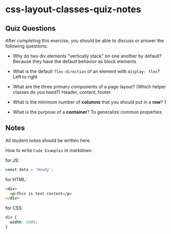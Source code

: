 # css-layout-classes-quiz-notes

## Quiz Questions

After completing this exercise, you should be able to discuss or answer the following questions:

- Why do two div elements "vertically stack" on one another by default?
  Because they have the default behavior as block elements

- What is the default `flex-direction` of an element with `display: flex`?
  Left to right

- What are the three primary components of a page layout? (Which helper classes do you need?)
  Header, content, footer

- What is the minimum number of **columns** that you should put in a **row**?
  1

- What is the purpose of a **container**?
  To generalize common properties

## Notes

All student notes should be written here.

How to write `Code Examples` in markdown

for JS:

```javascript
const data = 'Howdy';
```

for HTML:

```html
<div>
  <p>This is text content</p>
</div>
```

for CSS:

```css
div {
  width: 100%;
}
```
